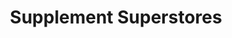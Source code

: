 ---
title: "Supplement Superstores"
url: /arnold/supplement-superstores/
shop: nutrition supplements
---